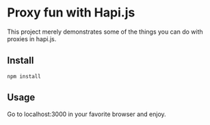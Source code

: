 
# Proxy fun with Hapi.js

This project merely demonstrates some of the things you can do with proxies in hapi.js.

## Install

```
npm install
```

## Usage

Go to localhost:3000 in your favorite browser and enjoy.

